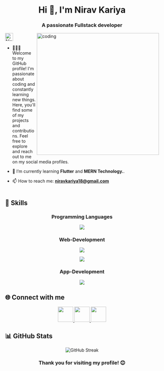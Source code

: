 <h1 align="center">Hi 👋, I'm Nirav Kariya</h1>
<h3 align="center">A passionate Fullstack developer</h3>
<img align="right" alt="coding" width="400px" src="https://cdn.dribbble.com/users/1162077/screenshots/3848914/programmer.gif">
<p align="left"> <img src="https://komarev.com/ghpvc/?username=niravkariya08&label=Profile%20views&color=0e75b6&style=flat" alt="NiravKariya" height="26"/> </p>

- 👨🏼‍💼 Welcome to my GitHub profile! I'm passionate about coding and constantly learning new things. Here, you'll find some of my projects and contributions. Feel free to explore and reach out to me on my social media profiles.

- 🌱 I’m currently learning **Flutter** and **MERN Technology.**.
 
- 📫 How to reach me: **niravkariya18@gmail.com**


 <img height="1" />
<h2 align="left">🚀 Skills</h2>

<h3 align="center">Programming Languages</h3>
<p align="center">
  <a href="https://skillicons.dev">
    <img src="https://skillicons.dev/icons?i=c,java,js,python,dart,php" />
  </a>
</p>

<h3 align="center">Web-Development</h3>
<p align="center">
  <a href="https://skillicons.dev">
    <img src="https://skillicons.dev/icons?i=html,css,react,bootstrap" />
  </a>
</p>

<p align="center">
  <a href="https://skillicons.dev">
    <img src="https://skillicons.dev/icons?i=nodejs,express,mongodb" />
  </a>
</p>

<h3 align="center">App-Development</h3>
<p align="center">
  <a href="https://skillicons.dev">
    <img src="https://skillicons.dev/icons?i=flutter" />
  </a>
</p>


<h2 align="left">🌐 Connect with me</h2>

<p align="center">
  <a href="https://twitter.com/niravkariya18" target="blank">
    <img src="https://skillicons.dev/icons?i=twitter" height="50"/>
  </a>
  <a href="https://www.linkedin.com/in/nirav-kariya/" target="blank">
    <img src="https://skillicons.dev/icons?i=linkedin" height="50"/>
  </a>
  <a href="https://www.instagram.com/raghuvanshi_nirav_08/" target="blank">
    <img src="https://skillicons.dev/icons?i=instagram" height="50"/>
  </a>
</p>


## 📊 GitHub Stats

<div align="center">
  <img src="https://github-readme-streak-stats.herokuapp.com/?user=niravkariya08&theme=dark&hide_border=true&background=0D1117&ring=9B59B6&fire=9B59B6&currStreakNum=C9D1D9&currStreakLabel=FFFFFF" alt="GitHub Streak" />
</div>

<h3 align="center">Thank you for visiting my profile! 😊</h3>
